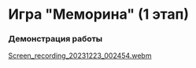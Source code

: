 # Игра "Меморина" (1 этап)

### Демонстрация работы 

[Screen_recording_20231223_002454.webm](https://github.com/svyatoslavlipatov/MobileDevelopment/assets/92099105/647e214d-692f-47f7-af0b-91b4cb75d741)
